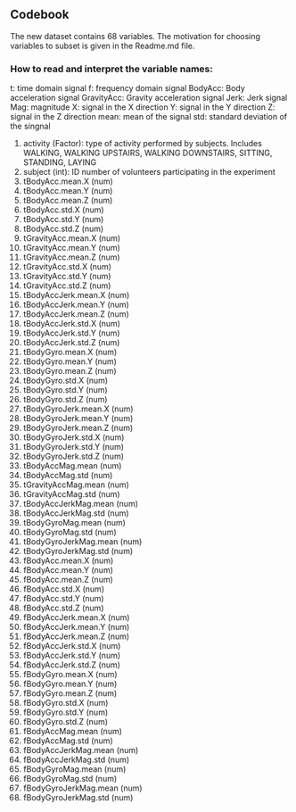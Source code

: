 ## Codebook
The new dataset contains 68 variables. The motivation for choosing variables to subset is given in the Readme.md file.
### How to read and interpret the variable names:
t: time domain signal
f: frequency domain signal
BodyAcc: Body acceleration signal
GravityAcc: Gravity acceleration signal
Jerk: Jerk signal
Mag: magnitude
X: signal in the X direction
Y: signal in the Y direction
Z: signal in the Z direction
mean: mean of the signal
std: standard deviation of the singnal

1. activity (Factor): type of activity performed by subjects. Includes WALKING, WALKING UPSTAIRS, WALKING DOWNSTAIRS, SITTING, STANDING, LAYING
2. subject (int): ID number of volunteers participating in the experiment 
3. tBodyAcc.mean.X (num) 
4. tBodyAcc.mean.Y (num) 
5. tBodyAcc.mean.Z (num) 
6. tBodyAcc.std.X (num)     
7. tBodyAcc.std.Y (num) 
8. tBodyAcc.std.Z (num) 
9. tGravityAcc.mean.X (num) 
10. tGravityAcc.mean.Y (num) 
11. tGravityAcc.mean.Z (num) 
12. tGravityAcc.std.X (num) 
13. tGravityAcc.std.Y (num) 
14. tGravityAcc.std.Z (num) 
15. tBodyAccJerk.mean.X (num) 
16. tBodyAccJerk.mean.Y (num) 
17. tBodyAccJerk.mean.Z (num) 
18. tBodyAccJerk.std.X (num) 
19. tBodyAccJerk.std.Y (num) 
20. tBodyAccJerk.std.Z (num) 
21. tBodyGyro.mean.X (num)    
22. tBodyGyro.mean.Y (num) 
23. tBodyGyro.mean.Z (num) 
24. tBodyGyro.std.X (num) 
25. tBodyGyro.std.Y (num) 
26. tBodyGyro.std.Z (num) 
27. tBodyGyroJerk.mean.X (num) 
28. tBodyGyroJerk.mean.Y (num) 
29. tBodyGyroJerk.mean.Z (num) 
30. tBodyGyroJerk.std.X (num) 
31. tBodyGyroJerk.std.Y (num) 
32. tBodyGyroJerk.std.Z (num) 
33. tBodyAccMag.mean (num) 
34. tBodyAccMag.std (num) 
35. tGravityAccMag.mean (num) 
36. tGravityAccMag.std (num) 
37. tBodyAccJerkMag.mean (num) 
38. tBodyAccJerkMag.std (num) 
39. tBodyGyroMag.mean (num) 
40. tBodyGyroMag.std (num) 
41. tBodyGyroJerkMag.mean (num) 
42. tBodyGyroJerkMag.std (num) 
43. fBodyAcc.mean.X (num) 
44. fBodyAcc.mean.Y (num) 
45. fBodyAcc.mean.Z (num) 
46. fBodyAcc.std.X (num) 
47. fBodyAcc.std.Y (num) 
48. fBodyAcc.std.Z (num) 
49. fBodyAccJerk.mean.X (num) 
50. fBodyAccJerk.mean.Y (num) 
51. fBodyAccJerk.mean.Z (num) 
52. fBodyAccJerk.std.X (num) 
53. fBodyAccJerk.std.Y (num) 
54. fBodyAccJerk.std.Z (num) 
55. fBodyGyro.mean.X (num) 
56. fBodyGyro.mean.Y (num) 
57. fBodyGyro.mean.Z (num)    
58. fBodyGyro.std.X (num) 
59. fBodyGyro.std.Y (num) 
60. fBodyGyro.std.Z (num) 
61. fBodyAccMag.mean (num)
62. fBodyAccMag.std (num) 
63. fBodyAccJerkMag.mean (num) 
64. fBodyAccJerkMag.std (num) 
65. fBodyGyroMag.mean (num) 
66. fBodyGyroMag.std (num)  
67. fBodyGyroJerkMag.mean (num) 
68. fBodyGyroJerkMag.std (num)
